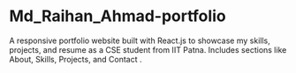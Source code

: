 # Md_Raihan_Ahmad-portfolio
A responsive portfolio website built with React.js to showcase my skills, projects, and resume as a CSE student from IIT Patna. Includes sections like About, Skills, Projects, and Contact .
